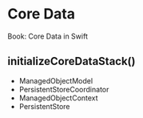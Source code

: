 # Core Data
Book: Core Data in Swift

## initializeCoreDataStack()
- ManagedObjectModel
- PersistentStoreCoordinator
- ManagedObjectContext
- PersistentStore

## 
